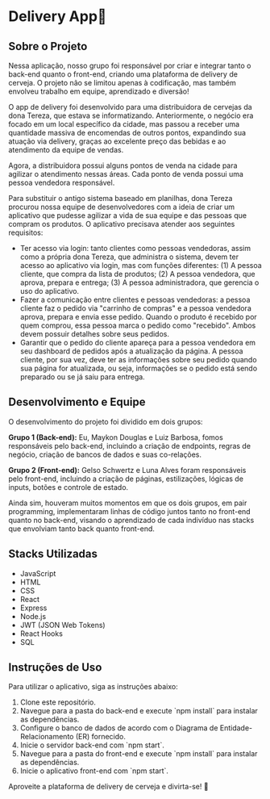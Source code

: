 # Delivery App🍻

## Sobre o Projeto

Nessa aplicação, nosso grupo foi responsável por criar e integrar tanto o back-end quanto o front-end, criando uma plataforma de delivery de cerveja. O projeto não se limitou apenas à codificação, mas também envolveu trabalho em equipe, aprendizado e diversão!

O app de delivery foi desenvolvido para uma distribuidora de cervejas da dona Tereza, que estava se informatizando. Anteriormente, o negócio era focado em um local específico da cidade, mas passou a receber uma quantidade massiva de encomendas de outros pontos, expandindo sua atuação via delivery, graças ao excelente preço das bebidas e ao atendimento da equipe de vendas.

Agora, a distribuidora possui alguns pontos de venda na cidade para agilizar o atendimento nessas áreas. Cada ponto de venda possui uma pessoa vendedora responsável.

Para substituir o antigo sistema baseado em planilhas, dona Tereza procurou nossa equipe de desenvolvedores com a ideia de criar um aplicativo que pudesse agilizar a vida de sua equipe e das pessoas que compram os produtos. O aplicativo precisava atender aos seguintes requisitos:

- Ter acesso via login: tanto clientes como pessoas vendedoras, assim como a própria dona Tereza, que administra o sistema, devem ter acesso ao aplicativo via login, mas com funções diferentes: (1) A pessoa cliente, que compra da lista de produtos; (2) A pessoa vendedora, que aprova, prepara e entrega; (3) A pessoa administradora, que gerencia o uso do aplicativo.
- Fazer a comunicação entre clientes e pessoas vendedoras: a pessoa cliente faz o pedido via "carrinho de compras" e a pessoa vendedora aprova, prepara e envia esse pedido. Quando o produto é recebido por quem comprou, essa pessoa marca o pedido como "recebido". Ambos devem possuir detalhes sobre seus pedidos.
- Garantir que o pedido do cliente apareça para a pessoa vendedora em seu dashboard de pedidos após a atualização da página. A pessoa cliente, por sua vez, deve ter as informações sobre seu pedido quando sua página for atualizada, ou seja, informações se o pedido está sendo preparado ou se já saiu para entrega.

## Desenvolvimento e Equipe

O desenvolvimento do projeto foi dividido em dois grupos:

**Grupo 1 (Back-end):** Eu, Maykon Douglas e Luiz Barbosa, fomos responsáveis pelo back-end, incluindo a criação de endpoints, regras de negócio, criação de bancos de dados e suas co-relações.

**Grupo 2 (Front-end):** Gelso Schwertz e Luna Alves foram responsáveis pelo front-end, incluindo a criação de páginas, estilizações, lógicas de inputs, botões e controle de estado.

Ainda sim, houveram muitos momentos em que os dois grupos, em pair programming, implementaram linhas de código juntos tanto no front-end quanto no back-end, visando o aprendizado de cada indivíduo nas stacks que envolviam tanto back quanto front-end.

## Stacks Utilizadas

- JavaScript
- HTML
- CSS
- React
- Express
- Node.js
- JWT (JSON Web Tokens)
- React Hooks
- SQL

## Instruções de Uso

Para utilizar o aplicativo, siga as instruções abaixo:

1. Clone este repositório.
2. Navegue para a pasta do back-end e execute \`npm install\` para instalar as dependências.
3. Configure o banco de dados de acordo com o Diagrama de Entidade-Relacionamento (ER) fornecido.
4. Inicie o servidor back-end com \`npm start\`.
5. Navegue para a pasta do front-end e execute \`npm install\` para instalar as dependências.
6. Inicie o aplicativo front-end com \`npm start\`.

Aproveite a plataforma de delivery de cerveja e divirta-se! 🍻
